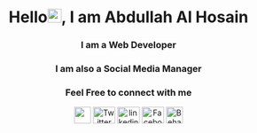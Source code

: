 <h1 align="center">Hello<a><img src="https://media.giphy.com/media/hvRJCLFzcasrR4ia7z/giphy.gif" width="25px"></a>, I am Abdullah Al Hosain</h1>
<h3 align="center">I am a Web Developer</h3>
<h3 align="center">I am also a Social Media Manager</h3>

<h3 align="center">Feel Free to connect with me</h3>
<p align="center">
  <a href="mailto:fahim7787@gmail.com" target="_blank"><img align="center" src="https://www.pngkey.com/png/full/84-840977_email-png-icon.png" height="30" width="30"/></a>
  <a href="https://twitter.com/ABDULLA88050020" target="_blank"><img align="center" src="https://raw.githubusercontent.com/rahuldkjain/github-profile-readme-generator/master/src/images/icons/Social/twitter.svg" alt="Twitter" height="30" width="40" /></a>
  <a href="https://www.linkedin.com/in/abdullah-al-hosain-1048b1212/" target="_blank"><img align="center" src="https://raw.githubusercontent.com/rahuldkjain/github-profile-readme-generator/master/src/images/icons/Social/linked-in-alt.svg" alt="linkedin" height="30" width="40" /></a>
  <a href="https://www.facebook.com/profile.php?id=100007880266918" target="_blank"><img align="center" src="https://raw.githubusercontent.com/rahuldkjain/github-profile-readme-generator/master/src/images/icons/Social/facebook.svg" alt="Facebook" height="30" width="40" /></a>
<!--   <a href="https://www.instagram.com/abdullahalhosain597/" target="_blank"><img align="center" src="https://raw.githubusercontent.com/rahuldkjain/github-profile-readme-generator/master/src/images/icons/Social/instagram.svg" alt="Instagram" height="30" width="40" /></a> -->
  <a href="https://www.behance.net/alfahim7787" target="_blank"><img align="center" src="https://cdn-icons-png.flaticon.com/512/145/145799.png" alt="Behance" height="30" width="30" /></a>

</p>

